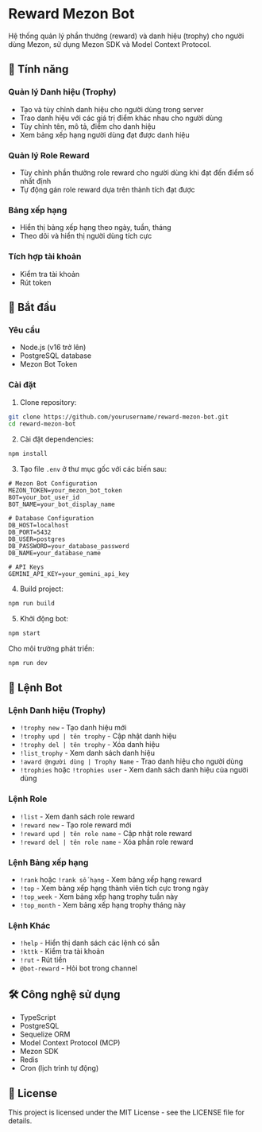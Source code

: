 # Reward Mezon Bot

Hệ thống quản lý phần thưởng (reward) và danh hiệu (trophy) cho người dùng Mezon, sử dụng Mezon SDK và Model Context Protocol.

## 🌟 Tính năng

### Quản lý Danh hiệu (Trophy)

- Tạo và tùy chỉnh danh hiệu cho người dùng trong server
- Trao danh hiệu với các giá trị điểm khác nhau cho người dùng
- Tùy chỉnh tên, mô tả, điểm cho danh hiệu
- Xem bảng xếp hạng người dùng đạt được danh hiệu

### Quản lý Role Reward

- Tùy chỉnh phần thưởng role reward cho người dùng khi đạt đến điểm số nhất định
- Tự động gán role reward dựa trên thành tích đạt được

### Bảng xếp hạng

- Hiển thị bảng xếp hạng theo ngày, tuần, tháng
- Theo dõi và hiển thị người dùng tích cực

### Tích hợp tài khoản

- Kiểm tra tài khoản
- Rút token

## 🚀 Bắt đầu

### Yêu cầu

- Node.js (v16 trở lên)
- PostgreSQL database
- Mezon Bot Token

### Cài đặt

1. Clone repository:

```bash
git clone https://github.com/yourusername/reward-mezon-bot.git
cd reward-mezon-bot
```

2. Cài đặt dependencies:

```bash
npm install
```

3. Tạo file `.env` ở thư mục gốc với các biến sau:

```env
# Mezon Bot Configuration
MEZON_TOKEN=your_mezon_bot_token
BOT=your_bot_user_id
BOT_NAME=your_bot_display_name

# Database Configuration
DB_HOST=localhost
DB_PORT=5432
DB_USER=postgres
DB_PASSWORD=your_database_password
DB_NAME=your_database_name

# API Keys
GEMINI_API_KEY=your_gemini_api_key
```

4. Build project:

```bash
npm run build
```

5. Khởi động bot:

```bash
npm start
```

Cho môi trường phát triển:

```bash
npm run dev
```

## 📝 Lệnh Bot

### Lệnh Danh hiệu (Trophy)

- `!trophy new` - Tạo danh hiệu mới
- `!trophy upd | tên trophy` - Cập nhật danh hiệu
- `!trophy del | tên trophy` - Xóa danh hiệu
- `!list_trophy` - Xem danh sách danh hiệu
- `!award @người dùng | Trophy Name` - Trao danh hiệu cho người dùng
- `!trophies` hoặc `!trophies user` - Xem danh sách danh hiệu của người dùng

### Lệnh Role

- `!list` - Xem danh sách role reward
- `!reward new` - Tạo role reward mới
- `!reward upd | tên role name` - Cập nhật role reward
- `!reward del | tên role name` - Xóa phần role reward

### Lệnh Bảng xếp hạng

- `!rank` hoặc `!rank số hạng` - Xem bảng xếp hạng reward
- `!top` - Xem bảng xếp hạng thành viên tích cực trong ngày
- `!top_week` - Xem bảng xếp hạng trophy tuần này
- `!top_month` - Xem bảng xếp hạng trophy tháng này

### Lệnh Khác

- `!help` - Hiển thị danh sách các lệnh có sẵn
- `!kttk` - Kiểm tra tài khoản
- `!rut` - Rút tiền
- `@bot-reward` - Hỏi bot trong channel

## 🛠️ Công nghệ sử dụng

- TypeScript
- PostgreSQL
- Sequelize ORM
- Model Context Protocol (MCP)
- Mezon SDK
- Redis
- Cron (lịch trình tự động)

## 📄 License

This project is licensed under the MIT License - see the LICENSE file for details.
